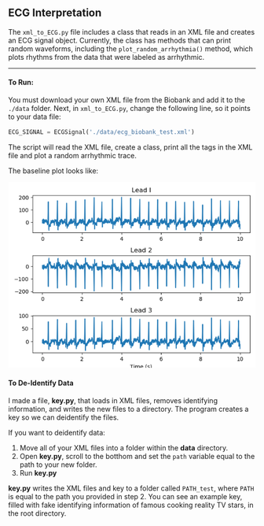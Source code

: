 ## ECG Interpretation

The `xml_to_ECG.py` file includes a class that reads in an XML file and creates an ECG signal object. Currently, the class has methods that can print random waveforms, including the `plot_random_arrhythmia()` method, which plots rhythms from the data that were labeled as arrhythmic.

---

#### To Run:
You must download your own XML file from the Biobank and add it to the `./data` folder. Next, in `xml_to_ECG.py`, change the following line, so it points to your data file:

```py
ECG_SIGNAL = ECGSignal('./data/ecg_biobank_test.xml')
```

The script will read the XML file, create a class, print all the tags in the XML file and plot a random arrhythmic trace. 

The baseline plot looks like:

![ECG Traces](./ECG_example_trace.png)

#### To De-Identify Data
I made a file, **key.py**, that loads in XML files, removes identifying information, and writes the new files to a directory. The program creates a key so we can deidentify the files. 

If you want to deidentify data:
1. Move all of your XML files into a folder within the **data** directory.
2. Open **key.py**, scroll to the botthom and set the `path` variable equal to the path to your new folder.
3. Run **key.py**

**key.py** writes the XML files and key to a folder called `PATH_test`, where `PATH` is equal to the path you provided in step 2. You can see an example key, filled with fake identifying information of famous cooking reality TV stars, in the root directory.



